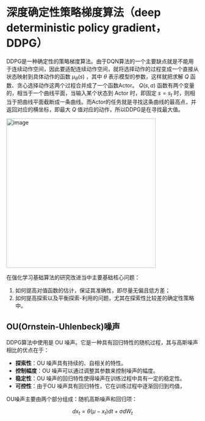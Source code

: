 # 深度确定性策略梯度算法（deep deterministic policy gradient，DDPG）

DDPG是一种确定性的策略梯度算法。由于DQN算法的一个主要缺点就是不能用于连续动作空间，因此要适配连续动作空间，就将选择动作的过程变成一个直接从状态映射到具体动作的函数 $\mu_\theta (s)$ ，其中 $\theta$ 表示模型的参数，这样就把求解 $Q$ 函数、贪心选择动作这两个过程合并成了一个函数Actor。 $Q(s,a)$ 函数有两个变量的，相当于一个曲线平面，当输入某个状态到 $\text{Actor}$ 时，即固定 $s=s_t$ 时，则相当于把曲线平面截断成一条曲线。而Actor的任务就是寻找这条曲线的最高点，并返回对应的横坐标，即最大 $Q$ 值对应的动作，所以DDPG是在寻找最大值。

<img width="391" alt="image" src="https://github.com/superkong001/learning_in_datawhale/assets/37318654/c3a56242-545e-475a-b35b-8e76a7acf83f">

在强化学习基础算法的研究改进当中主要基础核心问题：
1) 如何提高对值函数的估计，保证其准确性，即尽量无偏且低方差；
2) 如何提高探索以及平衡探索-利用的问题，尤其在探索性比较差的确定性策略中。

## OU(Ornstein-Uhlenbeck)噪声

DDPG算法中使用是 $\text{OU}$ 噪声。它是一种具有回归特性的随机过程，其与高斯噪声相比的优点在于：
* **探索性**：$\text{OU}$ 噪声具有持续的、自相关的特性。
* **控制幅度**：$\text{OU}$ 噪声可以通过调整其参数来控制噪声的幅度。
* **稳定性**：$\text{OU}$ 噪声的回归特性使得噪声在训练过程中具有一定的稳定性。
* **可控性**：由于$\text{OU}$ 噪声具有回归特性，它在训练过程中逐渐回归到均值，

OU噪声主要由两个部分组成：随机高斯噪声和回归项：

$$
d x_t=\theta\left(\mu-x_t\right) d t+\sigma d W_t
$$

